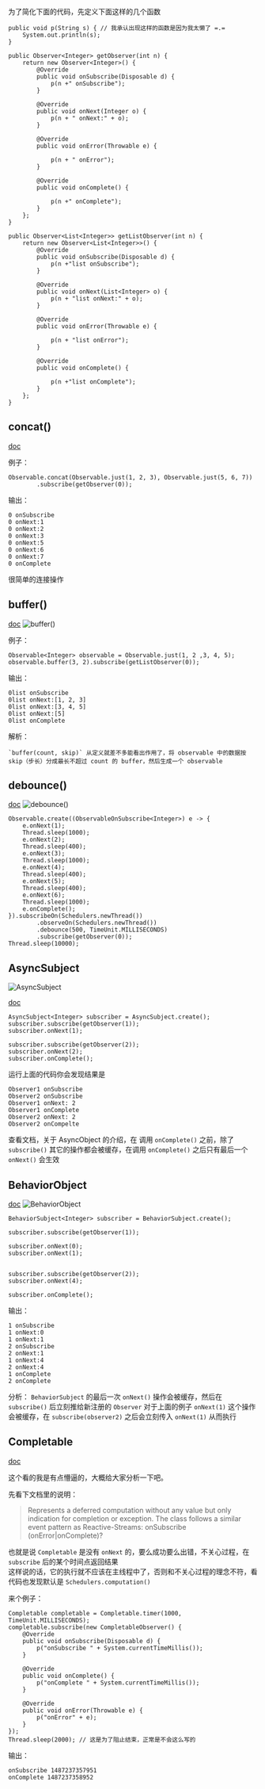 为了简化下面的代码，先定义下面这样的几个函数
```
public void p(String s) { // 我承认出现这样的函数是因为我太懒了 =.=
    System.out.println(s);
}

public Observer<Integer> getObserver(int n) {
    return new Observer<Integer>() {
        @Override
        public void onSubscribe(Disposable d) {
            p(n +" onSubscribe");
        }

        @Override
        public void onNext(Integer o) {
            p(n + " onNext:" + o);
        }

        @Override
        public void onError(Throwable e) {

            p(n + " onError");
        }

        @Override
        public void onComplete() {

            p(n +" onComplete");
        }
    };
}

public Observer<List<Integer>> getListObserver(int n) {
    return new Observer<List<Integer>>() {
        @Override
        public void onSubscribe(Disposable d) {
            p(n +"list onSubscribe");
        }

        @Override
        public void onNext(List<Integer> o) {
            p(n + "list onNext:" + o);
        }

        @Override
        public void onError(Throwable e) {

            p(n + "list onError");
        }

        @Override
        public void onComplete() {

            p(n +"list onComplete");
        }
    };
}
```

## concat()

[doc](http://reactivex.io/documentation/operators/concat.html)

例子：

```
Observable.concat(Observable.just(1, 2, 3), Observable.just(5, 6, 7))
        .subscribe(getObserver(0));
```

输出：
```
0 onSubscribe
0 onNext:1
0 onNext:2
0 onNext:3
0 onNext:5
0 onNext:6
0 onNext:7
0 onComplete
```

很简单的连接操作


## buffer()
[doc](http://reactivex.io/documentation/operators/buffer.html)
![buffer()](http://reactivex.io/documentation/operators/images/Buffer.png)

例子：

```
Observable<Integer> observable = Observable.just(1, 2 ,3, 4, 5);
observable.buffer(3, 2).subscribe(getListObserver(0));
```

输出：
```
0list onSubscribe
0list onNext:[1, 2, 3]
0list onNext:[3, 4, 5]
0list onNext:[5]
0list onComplete
```

解析：
```
`buffer(count, skip)` 从定义就差不多能看出作用了，将 observable 中的数据按 skip（步长）分成最长不超过 count 的 buffer，然后生成一个 observable
```

## debounce()

[doc](http://reactivex.io/documentation/operators/debounce.html)
![debounce()](http://reactivex.io/documentation/operators/images/debounce.png)

```
Observable.create((ObservableOnSubscribe<Integer>) e -> {
    e.onNext(1);
    Thread.sleep(1000);
    e.onNext(2);
    Thread.sleep(400);
    e.onNext(3);
    Thread.sleep(1000);
    e.onNext(4);
    Thread.sleep(400);
    e.onNext(5);
    Thread.sleep(400);
    e.onNext(6);
    Thread.sleep(1000);
    e.onComplete();
}).subscribeOn(Schedulers.newThread())
        .observeOn(Schedulers.newThread())
        .debounce(500, TimeUnit.MILLISECONDS)
        .subscribe(getObserver(0));
Thread.sleep(10000);
```




## AsyncSubject 
![AsyncSubject](https://raw.githubusercontent.com/wiki/ReactiveX/RxJava/images/rx-operators/S.AsyncSubject.png)  

[doc](http://reactivex.io/RxJava/javadoc/rx/subjects/AsyncSubject.html)  

```
AsyncSubject<Integer> subscriber = AsyncSubject.create();
subscriber.subscribe(getObserver(1));
subscriber.onNext(1);

subscriber.subscribe(getObserver(2));
subscriber.onNext(2);
subscriber.onComplete();

```
运行上面的代码你会发现结果是
```
Observer1 onSubscribe
Observer2 onSubscribe
Observer1 onNext: 2
Observer1 onComplete
Observer2 onNext: 2
Observer2 onCompelte
```
查看文档，关于 AsyncObject 的介绍，在 调用 `onComplete()` 之前，除了 `subscribe()` 其它的操作都会被缓存，在调用 `onComplete()` 之后只有最后一个 `onNext()` 会生效

## BehaviorObject

[doc](http://reactivex.io/RxJava/javadoc/rx/subjects/BehaviorSubject.html)
![BehaviorObject](https://raw.githubusercontent.com/wiki/ReactiveX/RxJava/images/rx-operators/S.BehaviorSubject.png)



```
BehaviorSubject<Integer> subscriber = BehaviorSubject.create();

subscriber.subscribe(getObserver(1));

subscriber.onNext(0);
subscriber.onNext(1);


subscriber.subscribe(getObserver(2));
subscriber.onNext(4);

subscriber.onComplete();
```
输出：
```
1 onSubscribe
1 onNext:0
1 onNext:1
2 onSubscribe
2 onNext:1
1 onNext:4
2 onNext:4
1 onComplete
2 onComplete
```
分析：
`BehaviorSubject` 的最后一次 `onNext()` 操作会被缓存，然后在`subscribe()` 后立刻推给新注册的 `Observer`
对于上面的例子 `onNext(1)` 这个操作会被缓存，在 `subscribe(observer2)` 之后会立刻传入 `onNext(1)` 从而执行

## Completable

[doc](http://reactivex.io/RxJava/javadoc/rx/Completable.html)

这个看的我是有点懵逼的，大概给大家分析一下吧。

先看下文档里的说明：

> Represents a deferred computation without any value but only indication for completion or exception. The class follows a similar event pattern as Reactive-Streams: onSubscribe (onError|onComplete)?

也就是说 `Completable` 是没有 `onNext` 的，要么成功要么出错，不关心过程，在 `subscribe` 后的某个时间点返回结果  
这样说的话，它的执行就不应该在主线程中了，否则和不关心过程的理念不符，看代码也发现默认是 `Schedulers.computation()`


来个例子：

```
Completable completable = Completable.timer(1000, TimeUnit.MILLISECONDS);
completable.subscribe(new CompletableObserver() {
    @Override
    public void onSubscribe(Disposable d) {
        p("onSubscribe " + System.currentTimeMillis());
    }

    @Override
    public void onComplete() {
        p("onComplete " + System.currentTimeMillis());
    }

    @Override
    public void onError(Throwable e) {
        p("onError" + e);
    }
});
Thread.sleep(2000); // 这是为了阻止结束，正常是不会这么写的
```

输出：
```
onSubscribe 1487237357951
onComplete 1487237358952
```


